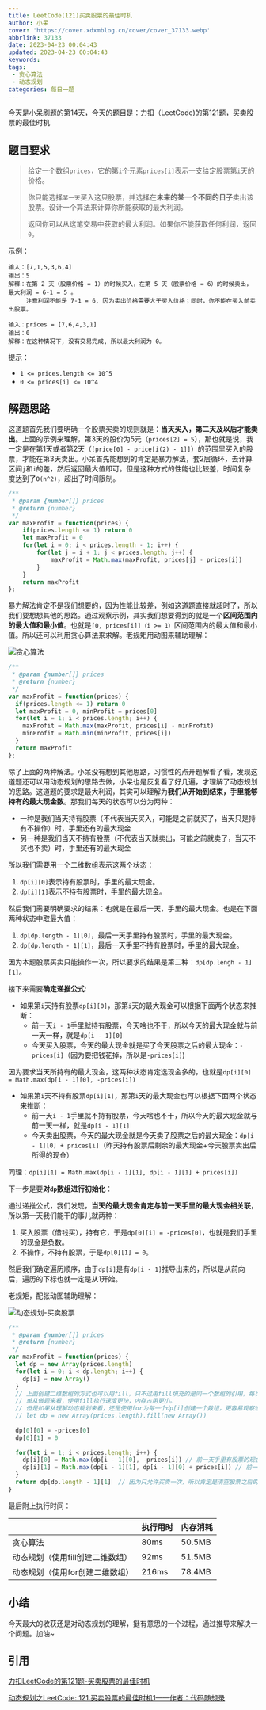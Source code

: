 ```yaml
---
title: LeetCode(121)买卖股票的最佳时机
author: 小呆
cover: 'https://cover.xdxmblog.cn/cover/cover_37133.webp'
abbrlink: 37133
date: 2023-04-23 00:04:43
updated: 2023-04-23 00:04:43
keywords:
tags:
 - 贪心算法
 - 动态规划
categories: 每日一题
---
```


今天是小呆刷题的第14天，今天的题目是：力扣（LeetCode)的第121题，买卖股票的最佳时机

## 题目要求

> 给定一个数组`prices`，它的第`i`个元素`prices[i]`表示一支给定股票第`i`天的价格。
>
> 你只能选择`某一天`买入这只股票，并选择在**未来的某一个不同的日子**卖出该股票。设计一个算法来计算你所能获取的最大利润。
>
> 返回你可以从这笔交易中获取的最大利润。如果你不能获取任何利润，返回`0`。
>

<!--more-->

示例：

```
输入：[7,1,5,3,6,4]
输出：5
解释：在第 2 天（股票价格 = 1）的时候买入，在第 5 天（股票价格 = 6）的时候卖出，最大利润 = 6-1 = 5 。
     注意利润不能是 7-1 = 6, 因为卖出价格需要大于买入价格；同时，你不能在买入前卖出股票。

输入：prices = [7,6,4,3,1]
输出：0
解释：在这种情况下, 没有交易完成, 所以最大利润为 0。
```

提示：

- `1 <= prices.length <= 10^5`
- `0 <= prices[i] <= 10^4`

## 解题思路

这道题首先我们要明确一个股票买卖的规则就是：**当天买入，第二天及以后才能卖出**。上面的示例来理解，第3天的股价为5元（`prices[2] = 5`），那也就是说，我一定是在第1天或者第2天（`[price[0] - price[i(2) - 1]]`）的范围里买入的股票，才能在第3天卖出。小呆首先能想到的肯定是暴力解法，套2层循环，去计算区间`j`和`i`的差，然后返回最大值即可。但是这种方式的性能也比较差，时间复杂度达到了`O(n^2)`，超出了时间限制。

```javascript
/**
 * @param {number[]} prices
 * @return {number}
 */
var maxProfit = function(prices) {
    if(prices.length <= 1) return 0
    let maxProfit = 0
    for(let i = 0; i < prices.length - 1; i++) {
        for(let j = i + 1; j < prices.length; j++) {
            maxProfit = Math.max(maxProfit, prices[j] - prices[i])
        }
    }
    return maxProfit
};
```

暴力解法肯定不是我们想要的，因为性能比较差，例如这道题直接就超时了，所以我们要想想其他的思路。通过观察示例，其实我们想要得到的就是一个**区间范围内的最大值和最小值**。也就是`[0, prices[i]]（i >= 1）`区间范围内的最大值和最小值。所以还可以利用贪心算法来求解。老规矩用动图来辅助理解：

![贪心算法](//img.xdxmblog.cn/images/image-202304230001.gif)

```javascript
/**
 * @param {number[]} prices
 * @return {number}
 */
var maxProfit = function(prices) {
  if(prices.length <= 1) return 0
  let maxProfit = 0, minProfit = prices[0]
  for(let i = 1; i < prices.length; i++) {
    maxProfit = Math.max(maxProfit, prices[i] - minProfit)
    minProfit = Math.min(minProfit, prices[i])
  }
  return maxProfit
};
```

除了上面的两种解法。小呆没有想到其他思路，习惯性的点开题解看了看，发现这道题还可以用动态规划的思路去做，小呆也是反复看了好几遍，才理解了动态规划的思路。这道题的要求是最大利润，其实可以理解为**我们从开始到结束，手里能够持有的最大现金数**。那我们每天的状态可以分为两种：

- 一种是我们当天持有股票（不代表当天买入，可能是之前就买了，当天只是持有不操作）时，手里还有的最大现金
- 另一种是我们当天不持有股票（不代表当天就卖出，可能之前就卖了，当天不买也不卖）时，手里还有的最大现金

所以我们需要用一个二维数组表示这两个状态：

1. `dp[i][0]`表示持有股票时，手里的最大现金。
2. `dp[i][1]`表示不持有股票时，手里的最大现金。

然后我们需要明确要求的结果：也就是在最后一天，手里的最大现金。也是在下面两种状态中取最大值：

1. `dp[dp.length - 1][0]`，最后一天手里持有股票时，手里的最大现金。
2. `dp[dp.length - 1][1]`，最后一天手里不持有股票时，手里的最大现金。

因为本题股票买卖只能操作一次，所以要求的结果是第二种：`dp[dp.lengh - 1][1]`。

接下来需要**确定递推公式**:

- 如果第`i`天持有股票`dp[i][0]`，那第`i`天的最大现金可以根据下面两个状态来推断：
  - 前一天`i - 1`手里就持有股票，今天啥也不干，所以今天的最大现金就与前一天一样，就是`dp[i - 1][0]`
  - 今天买入股票，今天的最大现金就是买了今天股票之后的最大现金：`-prices[i]`（因为要把钱花掉，所以是`-prices[i]`)

因为要求当天所持有的最大现金，这两种状态肯定选现金多的，也就是`dp[i][0] = Math.max(dp[i - 1][0], -prices[i])`

- 如果第`i`天不持有股票`dp[i][1]`，那第`i`天的最大现金也可以根据下面两个状态来推断：
  - 前一天`i - 1`手里就不持有股票，今天啥也不干，所以今天的最大现金就与前一天一样，就是`dp[i - 1][1]`
  - 今天卖出股票，今天的最大现金就是今天卖了股票之后的最大现金：`dp[i - 1][0] + prices[i]`（昨天持有股票后剩余的最大现金+今天股票卖出后所得的现金）

同理：`dp[i][1] = Math.max(dp[i - 1][1], dp[i - 1][1] + prices[i])`

下一步是要**对`dp`数组进行初始化**：

通过递推公式，我们发现，**当天的最大现金肯定与前一天手里的最大现金相关联**，所以第一天我们能干的事儿就两种：

1. 买入股票（借钱买），持有它，于是`dp[0][i] = -prices[0]`，也就是我们手里的现金是负数。
2. 不操作，不持有股票，于是`dp[0][1] = 0`。

然后我们确定遍历顺序，由于`dp[i]`是有`dp[i - 1]`推导出来的，所以是从前向后，遍历的下标也就一定是从1开始。

老规矩，配张动图辅助理解：

![动态规划-买卖股票](//img.xdxmblog.cn/images/image-202304230002.gif)

```javascript
/**
 * @param {number[]} prices
 * @return {number}
 */
var maxProfit = function(prices) {
  let dp = new Array(prices.length)
  for(let i = 0; i < dp.length; i++) {
    dp[i] = new Array()
  }
  // 上面创建二维数组的方式也可以用fill，只不过用fill填充的是同一个数组的引用，每次操作都会改变所有dp[i]
  // 单从做题来看，使用fill执行速度更快，内存占用更小。
  // 但是如果从理解动态规划来看，还是使用for为每一个dp[i]创建一个数组，更容易观察递推公式的每一步流程
  // let dp = new Array(prices.length).fill(new Array())
  
  dp[0][0] = -prices[0]
  dp[0][1] = 0
  
  for(let i = 1; i < prices.length; i++) {
    dp[i][0] = Math.max(dp[i - 1][0], -prices[i]) // 前一天手里有股票的现金，和前一天没股票，今天买完股票后的现金取较多的一方
    dp[i][1] = Math.max(dp[i - 1][1], dp[i - 1][0] + prices[i]) // 前一天未持有股票的现金，（今天卖完股票后的现金 + 前一天持有股票时，剩下的现金）
  }
  return dp[dp.length - 1][1]  // 因为只允许买卖一次，所以肯定是清空股票之后的现金要比持有股票的现金多
}
```
最后附上执行时间：

|                                  | 执行用时 | 内存消耗 |
| -------------------------------- | -------- | -------- |
| 贪心算法                         | 80ms     | 50.5MB   |
| 动态规划（使用fill创建二维数组） | 92ms     | 51.5MB   |
| 动态规划（使用for创建二维数组）  | 216ms    | 78.4MB   |

## 小结

今天最大的收获还是对动态规划的理解，挺有意思的一个过程，通过推导来解决一个问题。加油~

## 引用

[力扣LeetCode的第121题-买卖股票的最佳时机](https://leetcode.cn/problems/best-time-to-buy-and-sell-stock/)

[动态规划之LeetCode: 121.买卖股票的最佳时机1——作者：代码随想录](https://www.bilibili.com/video/BV1Xe4y1u77q/?spm_id_from=333.337.search-card.all.click&vd_source=b93a2e63f467c0498e10b6110465fcb4)
